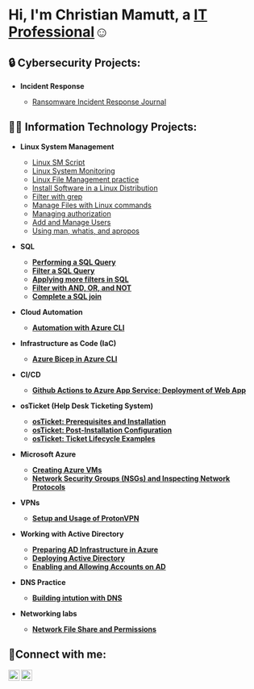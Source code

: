 <h1>Hi, I'm Christian Mamutt, a <a href="https://linkedin.com/in/Christianmamutt">IT Professional</a>☺</h1>

<h2>🔒 Cybersecurity Projects:</h2>

- <b>Incident Response</b>

  - [Ransomware Incident Response Journal](https://github.com/Mamutt7/Ransomware-Incident-Response-Journal)


<h2>👨‍💻 Information Technology Projects:</h2>

- <b>Linux System Management</b>
  - [Linux SM Script](https://github.com/Mamutt7/Linux-System-Management-Script-Collection)
  - [Linux System Monitoring](https://github.com/Mamutt7/Linux-System-Monitoring-Script/blob/main/README.md)
  - [Linux File Management practice](https://github.com/Mamutt7/File-Management-and-Permissions-Script/blob/main/README.md)
  - [Install Software in a Linux Distribution](https://github.com/Mamutt7/Install-Software-in-a-Linux-distribution)
  - [Filter with grep](https://github.com/Mamutt7/Filter-with-grep)
  - [Manage Files with Linux commands](https://github.com/Mamutt7/Manage-Files-with-Linux-commands)
  - [Managing authorization](https://github.com/Mamutt7/Manage-authorization)
  - [Add and Manage Users](https://github.com/Mamutt7/Add-and-manage-users-with-Linux-commands)
  - [Using man, whatis, and apropos](https://github.com/Mamutt7/Get-help-in-the-Linux-Command-Line)
- <b>SQL
  - [Performing a SQL Query](https://github.com/Mamutt7/Perform-a-SQL-Query)
  - [Filter a SQL Query](https://github.com/Mamutt7/Filter-a-SQL-Query/blob/main/README.md)
  - [Applying more filters in SQL](https://github.com/Mamutt7/Apply-more-filters-in-SQL/blob/main/README.md)
  - [Filter with AND, OR, and NOT](https://github.com/Mamutt7/Filter-with-AND-OR-and-NOT)
  - [Complete a SQL join](https://github.com/Mamutt7/Complete-a-SQL-join/blob/main/README.md)

- <b>Cloud Automation</b>
  - [Automation with Azure CLI](https://github.com/Mamutt7/Automation-with-Azure-CLI)
- <b>Infrastructure as Code (IaC)</b>
  - [Azure Bicep in Azure CLI](https://github.com/Mamutt7/Azure-Bicep-Beginner-Project)
- <b>CI/CD</b>
  - [Github Actions to Azure App Service: Deployment of Web App](https://github.com/Mamutt7/Deployment-of-Web-App)
- <b>osTicket (Help Desk Ticketing System)</b>
  - [osTicket: Prerequisites and Installation](https://github.com/Mamutt7/Lab-3.1-osTicket-Setup)
  - [osTicket: Post-Installation Configuration](https://github.com/Mamutt7/Lab-3.2-osTicket-Post-Installation)
  - [osTicket: Ticket Lifecycle Examples](https://github.com/Mamutt7/Lab-3.3-Ticket-and-Ticket-Life-Cycle)
- <b>Microsoft Azure</b>
  - [Creating Azure VMs](https://github.com/Mamutt7/Lab-1-Creating-VMs-in-Azure)
  - [Network Security Groups (NSGs) and Inspecting Network Protocols](https://github.com/Mamutt7/Lab-2-Azure-Networking-with-VMs)
 - <b>VPNs<b>
   - [Setup and Usage of ProtonVPN](https://github.com/Mamutt7/Lab-4-VPN-Setup-and-Usage-ProtonVPN-)
- <b>Working with Active Directory<b>
  - [Preparing AD Infrastructure in Azure](https://github.com/Mamutt7/Lab-5.1-Preparing-AD-Infrastructure-in-Azure)
  - [Deploying Active Directory](https://github.com/Mamutt7/Lab-5.2-Deploying-Active-Directory)
  - [Enabling and Allowing Accounts on AD](https://github.com/Mamutt7/Lab-5.3-Enabling-and-Unlocking-Accounts)
- <b>DNS Practice<b>
  - [Building intution with DNS](https://github.com/Mamutt7/Lab-6-Building-intuition-for-DNS)
- <b>Networking labs<b>
  - [Network File Share and Permissions](https://github.com/Mamutt7/Lab-7-Network-File-Shares-and-Permissions)


<h2>🤳Connect with me:</h2>

[<img align="left" alt="Josh | LinkedIn" width="22px" src="https://cdn.jsdelivr.net/npm/simple-icons@v3/icons/linkedin.svg" />][linkedin]
[<img align="left" alt="Josh | Instagram" width="22px" src="https://cdn.jsdelivr.net/npm/simple-icons@v3/icons/instagram.svg" />][instagram]

[instagram]: https://www.instagram.com/mamutt7
[linkedin]: https://linkedin.com/in/ChristianMamutt
